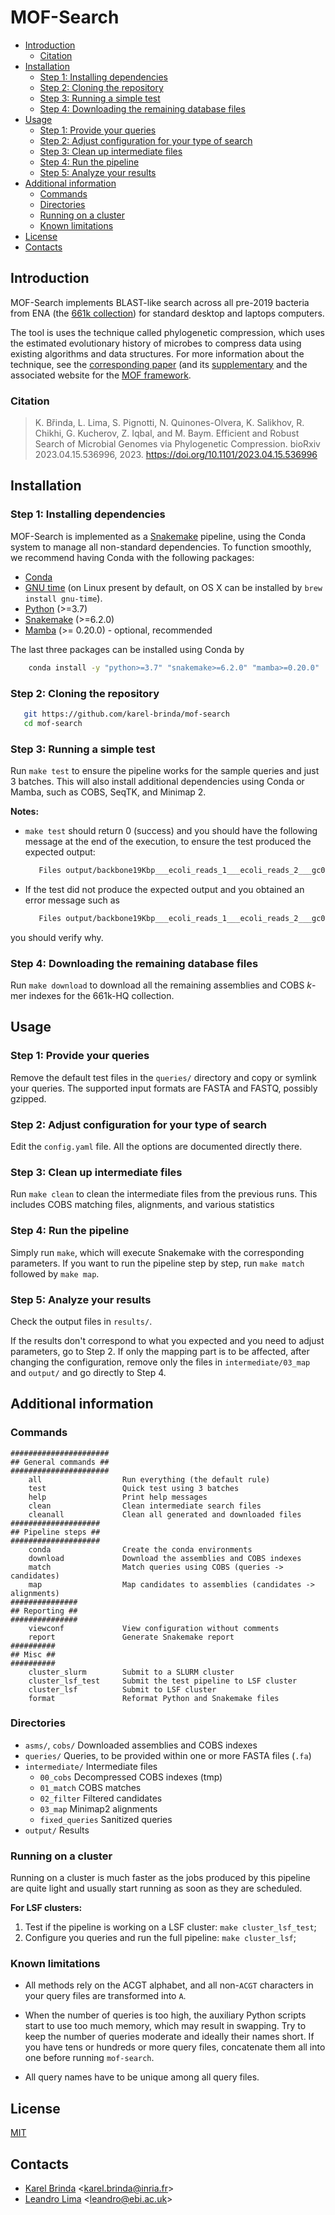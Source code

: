 # MOF-Search

<!-- vim-markdown-toc GFM -->

* [Introduction](#introduction)
  * [Citation](#citation)
* [Installation](#installation)
  * [Step 1: Installing dependencies](#step-1-installing-dependencies)
  * [Step 2: Cloning the repository](#step-2-cloning-the-repository)
  * [Step 3: Running a simple test](#step-3-running-a-simple-test)
  * [Step 4: Downloading the remaining database files](#step-4-downloading-the-remaining-database-files)
* [Usage](#usage)
  * [Step 1: Provide your queries](#step-1-provide-your-queries)
  * [Step 2: Adjust configuration for your type of search](#step-2-adjust-configuration-for-your-type-of-search)
  * [Step 3: Clean up intermediate files](#step-3-clean-up-intermediate-files)
  * [Step 4: Run the pipeline](#step-4-run-the-pipeline)
  * [Step 5: Analyze your results](#step-5-analyze-your-results)
* [Additional information](#additional-information)
  * [Commands](#commands)
  * [Directories](#directories)
  * [Running on a cluster](#running-on-a-cluster)
  * [Known limitations](#known-limitations)
* [License](#license)
* [Contacts](#contacts)

<!-- vim-markdown-toc -->


## Introduction

MOF-Search implements BLAST-like search across all pre-2019 bacteria
from ENA (the [661k collection](https://doi.org/10.1371/journal.pbio.3001421)) for standard desktop and laptops computers.

The tool is uses the technique called phylogenetic compression, which uses the estimated evolutionary history of microbes to compress data using existing algorithms and data structures. For more information about the technique, see the [corresponding paper](https://www.biorxiv.org/content/10.1101/2023.04.15.536996v2) (and its [supplementary](https://www.biorxiv.org/content/biorxiv/early/2023/04/18/2023.04.15.536996/DC1/embed/media-1.pdf) and the associated website for the [MOF framework](http://karel-brinda.github.io/mof).


### Citation

> K. Břinda, L. Lima, S. Pignotti, N. Quinones-Olvera, K. Salikhov, R. Chikhi, G. Kucherov, Z. Iqbal, and M. Baym. Efficient and Robust Search of Microbial Genomes via Phylogenetic Compression. bioRxiv 2023.04.15.536996, 2023. https://doi.org/10.1101/2023.04.15.536996


## Installation

### Step 1: Installing dependencies

MOF-Search is implemented as a [Snakemake](https://snakemake.github.io)
pipeline, using the Conda system to manage all non-standard dependencies. To function smoothly, we recommend having Conda with the following packages:


* [Conda](https://docs.conda.io/en/latest/miniconda.html)
* [GNU time](https://www.gnu.org/software/time/) (on Linux present by default, on OS X can be installed by `brew install gnu-time`).
* [Python](https://www.python.org/) (>=3.7)
* [Snakemake](https://snakemake.github.io) (>=6.2.0)
* [Mamba](https://mamba.readthedocs.io/) (>= 0.20.0) - optional, recommended

The last three packages can be installed using Conda by
```bash
    conda install -y "python>=3.7" "snakemake>=6.2.0" "mamba>=0.20.0"
```


### Step 2: Cloning the repository

```bash
   git https://github.com/karel-brinda/mof-search
   cd mof-search
```

### Step 3: Running a simple test

Run `make test` to ensure the pipeline works for the sample queries and just
   3 batches. This will also install additional dependencies using Conda or Mamba, such as COBS, SeqTK, and Minimap 2.

**Notes:**
* `make test` should return 0 (success) and you should have the following
message at the end of the execution, to ensure the test produced the expected
output:
  ```bash
     Files output/backbone19Kbp___ecoli_reads_1___ecoli_reads_2___gc01_1kl.sam_summary.xz and data/backbone19Kbp___ecoli_reads_1___ecoli_reads_2___gc01_1kl.sam_summary.xz are identical
  ```

* If the test did not produce the expected output and you obtained an error message such as
  ```bash
     Files output/backbone19Kbp___ecoli_reads_1___ecoli_reads_2___gc01_1kl.sam_summary.xz and data/backbone19Kbp.fa differ make: *** [Makefile:21: test] Error 1
  ```
you should verify why.


### Step 4: Downloading the remaining database files

Run `make download` to download all the remaining assemblies and COBS *k*-mer
indexes for the 661k-HQ collection.


## Usage

### Step 1: Provide your queries

Remove the default test files in the `queries/` directory and copy or symlink
your queries. The supported input formats are FASTA and FASTQ, possibly gzipped.

### Step 2: Adjust configuration for your type of search

Edit the `config.yaml` file. All the options are documented directly there.

### Step 3: Clean up intermediate files

Run `make clean` to clean the intermediate files from the previous runs. This includes COBS matching files, alignments, and various statistics

### Step 4: Run the pipeline

Simply run `make`, which will execute Snakemake with the corresponding parameters. If you want to run the pipeline step by step, run `make match` followed by `make map`.

### Step 5: Analyze your results

Check the output files in `results/`.

If the results don't correspond to what you expected and you need to adjust parameters, go to Step 2. If only the mapping part is to be affected, after changing the configuration, remove only the files in `intermediate/03_map` and `output/` and go directly to Step 4.


## Additional information

### Commands

```
######################
## General commands ##
######################
    all                  Run everything (the default rule)
    test                 Quick test using 3 batches
    help                 Print help messages
    clean                Clean intermediate search files
    cleanall             Clean all generated and downloaded files
####################
## Pipeline steps ##
####################
    conda                Create the conda environments
    download             Download the assemblies and COBS indexes
    match                Match queries using COBS (queries -> candidates)
    map                  Map candidates to assemblies (candidates -> alignments)
###############
## Reporting ##
###############
    viewconf             View configuration without comments
    report               Generate Snakemake report
##########
## Misc ##
##########
    cluster_slurm        Submit to a SLURM cluster
    cluster_lsf_test     Submit the test pipeline to LSF cluster
    cluster_lsf          Submit to LSF cluster
    format               Reformat Python and Snakemake files
```

### Directories

* `asms/`, `cobs/` Downloaded assemblies and COBS indexes
* `queries/` Queries, to be provided within one or more FASTA files (`.fa`)
* `intermediate/` Intermediate files
   * `00_cobs` Decompressed COBS indexes (tmp)
   * `01_match` COBS matches
   * `02_filter` Filtered candidates
   * `03_map` Minimap2 alignments
   * `fixed_queries` Sanitized queries
* `output/` Results


### Running on a cluster

Running on a cluster is much faster as the jobs produced by this pipeline are quite light and usually start running as
soon as they are scheduled.

**For LSF clusters:**

1. Test if the pipeline is working on a LSF cluster: `make cluster_lsf_test`;
2. Configure you queries and run the full pipeline: `make cluster_lsf`;



### Known limitations


* All methods rely on the ACGT alphabet, and all non-`ACGT` characters in your query files are transformed into `A`.

* When the number of queries is too high, the auxiliary Python scripts start to use too much memory, which may result in swapping. Try to keep the number of queries moderate and ideally their names short. If you have tens or hundreds or more query files, concatenate them all into one before running `mof-search`.

* All query names have to be unique among all query files.



## License

[MIT](https://github.com/karel-brinda/ococo/blob/master/LICENSE)



## Contacts

* [Karel Brinda](http://karel-brinda.github.io) \<karel.brinda@inria.fr\>
* [Leandro Lima](https://github.com/leoisl) \<leandro@ebi.ac.uk\>
